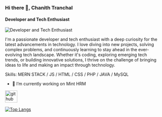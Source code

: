 ### Hi there 👋, Chanith Tranchal
#### Developer and Tech Enthusiast

![Developer and Tech Enthusiast](https://your-image-url-here)

I'm a passionate developer and tech enthusiast with a deep curiosity for the latest advancements in technology. I love diving into new projects, solving complex problems, and continuously learning to stay ahead in the ever-evolving tech landscape. Whether it's coding, exploring emerging tech trends, or building innovative solutions, I thrive on the challenge of bringing ideas to life and making an impact through technology.

Skills: MERN STACK / JS / HTML / CSS / PHP / JAVA / MySQL

- 🔭 I’m currently working on Mint HRM 

[<img src='https://cdn.jsdelivr.net/npm/simple-icons@3.0.1/icons/github.svg' alt='github' height='40'>](https://github.com/it22172228)  

[![Top Langs](https://github-readme-stats.vercel.app/api/top-langs/?username=it22172228)](https://github.com/anuraghazra/github-readme-stats)

